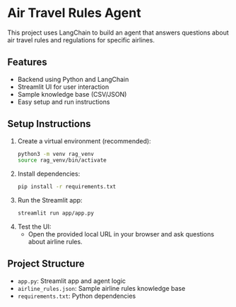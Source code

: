 # Air Travel Rules Agent

This project uses LangChain to build an agent that answers questions about air travel rules and regulations for specific airlines.

## Features
- Backend using Python and LangChain
- Streamlit UI for user interaction
- Sample knowledge base (CSV/JSON)
- Easy setup and run instructions

## Setup Instructions

1. Create a virtual environment (recommended):
   ```bash
   python3 -m venv rag_venv
   source rag_venv/bin/activate
   ```
2. Install dependencies:
   ```bash
   pip install -r requirements.txt
   ```
3. Run the Streamlit app:
   ```bash
   streamlit run app/app.py
   ```
4. Test the UI:
   - Open the provided local URL in your browser and ask questions about airline rules.

## Project Structure
- `app.py`: Streamlit app and agent logic
- `airline_rules.json`: Sample airline rules knowledge base
- `requirements.txt`: Python dependencies
